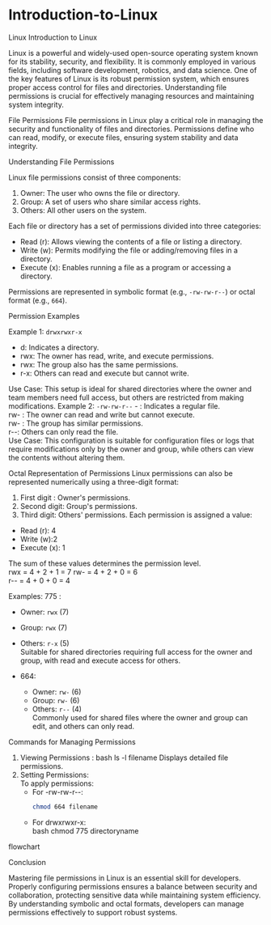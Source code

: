# Introduction-to-Linux


Linux
Introduction to Linux

Linux is a powerful and widely-used open-source operating system known for its stability, security, and flexibility. It is commonly employed in various fields, including software development, robotics, and data science. One of the key features of Linux is its robust permission system, which ensures proper access control for files and directories. Understanding file permissions is crucial for effectively managing resources and maintaining system integrity.


File Permissions
File permissions in Linux play a critical role in managing the security and functionality of files and directories. Permissions define who can read, modify, or execute files, ensuring system stability and data integrity.


Understanding File Permissions

Linux file permissions consist of three components:  
1. Owner: The user who owns the file or directory.  
2. Group: A set of users who share similar access rights.  
3. Others: All other users on the system.

Each file or directory has a set of permissions divided into three categories:  
- Read (r): Allows viewing the contents of a file or listing a directory.  
- Write (w): Permits modifying the file or adding/removing files in a directory.  
- Execute (x): Enables running a file as a program or accessing a directory.

Permissions are represented in symbolic format (e.g., `-rw-rw-r--`) or octal format (e.g., `664`).

Permission Examples

Example 1: `drwxrwxr-x`
-  d: Indicates a directory.  
- rwx: The owner has read, write, and execute permissions.  
- rwx: The group also has the same permissions.  
-  r-x: Others can read and execute but cannot write.  

Use Case:
This setup is ideal for shared directories where the owner and team members need full access, but others are restricted from making modifications.
Example 2: `-rw-rw-r--`
    -  : Indicates a regular file.  
 rw-  : The owner can read and write but cannot execute.  
 rw- : The group has similar permissions.  
 r--: Others can only read the file.  
Use Case:
This configuration is suitable for configuration files or logs that require modifications only by the owner and group, while others can view the contents without altering them.



Octal Representation of Permissions
Linux permissions can also be represented numerically using a three-digit format:  
1.  First digit : Owner's permissions.  
2. Second digit: Group's permissions.  
3. Third digit: Others' permissions.
Each permission is assigned a value:  
-  Read (r): 4  
- Write (w):2  
- Execute (x): 1  

The sum of these values determines the permission level.  
rwx = 4 + 2 + 1 = 7
rw- = 4 + 2 + 0 = 6  
r-- = 4 + 0 + 0 = 4

Examples:
775 : 
   - Owner: `rwx` (7)  
   - Group: `rwx` (7)  
   - Others: `r-x` (5)  
   Suitable for shared directories requiring full access for the owner and group, with read and execute access for others.  

- 664:  
   - Owner: `rw-` (6)  
   - Group: `rw-` (6)  
   - Others: `r--` (4)  
   Commonly used for shared files where the owner and group can edit, and others can only read.


Commands for Managing Permissions

1. Viewing Permissions :
   bash
   ls -l filename
   Displays detailed file permissions.  
2. Setting Permissions:  
   To apply permissions:  
   - For -rw-rw-r--:  
     ```bash
     chmod 664 filename
   - For drwxrwxr-x:  
     bash
     chmod 775 directoryname







    
flowchart
 

Conclusion

Mastering file permissions in Linux is an essential skill for developers. Properly configuring permissions ensures a balance between security and collaboration, protecting sensitive data while maintaining system efficiency. By understanding symbolic and octal formats, developers can manage permissions effectively to support robust systems.
 
